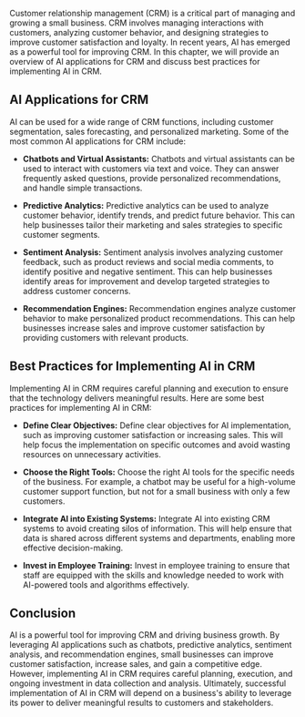 
Customer relationship management (CRM) is a critical part of managing and growing a small business. CRM involves managing interactions with customers, analyzing customer behavior, and designing strategies to improve customer satisfaction and loyalty. In recent years, AI has emerged as a powerful tool for improving CRM. In this chapter, we will provide an overview of AI applications for CRM and discuss best practices for implementing AI in CRM.

AI Applications for CRM
-----------------------

AI can be used for a wide range of CRM functions, including customer segmentation, sales forecasting, and personalized marketing. Some of the most common AI applications for CRM include:

* **Chatbots and Virtual Assistants:** Chatbots and virtual assistants can be used to interact with customers via text and voice. They can answer frequently asked questions, provide personalized recommendations, and handle simple transactions.

* **Predictive Analytics:** Predictive analytics can be used to analyze customer behavior, identify trends, and predict future behavior. This can help businesses tailor their marketing and sales strategies to specific customer segments.

* **Sentiment Analysis:** Sentiment analysis involves analyzing customer feedback, such as product reviews and social media comments, to identify positive and negative sentiment. This can help businesses identify areas for improvement and develop targeted strategies to address customer concerns.

* **Recommendation Engines:** Recommendation engines analyze customer behavior to make personalized product recommendations. This can help businesses increase sales and improve customer satisfaction by providing customers with relevant products.

Best Practices for Implementing AI in CRM
-----------------------------------------

Implementing AI in CRM requires careful planning and execution to ensure that the technology delivers meaningful results. Here are some best practices for implementing AI in CRM:

* **Define Clear Objectives:** Define clear objectives for AI implementation, such as improving customer satisfaction or increasing sales. This will help focus the implementation on specific outcomes and avoid wasting resources on unnecessary activities.

* **Choose the Right Tools:** Choose the right AI tools for the specific needs of the business. For example, a chatbot may be useful for a high-volume customer support function, but not for a small business with only a few customers.

* **Integrate AI into Existing Systems:** Integrate AI into existing CRM systems to avoid creating silos of information. This will help ensure that data is shared across different systems and departments, enabling more effective decision-making.

* **Invest in Employee Training:** Invest in employee training to ensure that staff are equipped with the skills and knowledge needed to work with AI-powered tools and algorithms effectively.

Conclusion
----------

AI is a powerful tool for improving CRM and driving business growth. By leveraging AI applications such as chatbots, predictive analytics, sentiment analysis, and recommendation engines, small businesses can improve customer satisfaction, increase sales, and gain a competitive edge. However, implementing AI in CRM requires careful planning, execution, and ongoing investment in data collection and analysis. Ultimately, successful implementation of AI in CRM will depend on a business's ability to leverage its power to deliver meaningful results to customers and stakeholders.
